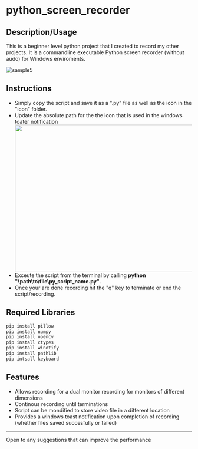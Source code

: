# python_screen_recorder

## Description/Usage

This is a beginner level python project that I created to record my other projects. It is a commandline executable Python screen recorder (without audo) for Windows enviroments.

![sample5](https://user-images.githubusercontent.com/68747084/230796396-5dcfda01-609c-487e-811c-b21fecf12637.gif)

## Instructions
<ul>
<li>Simply copy the script and save it as a ".py" file as well as the icon in the "icon" folder.</li>
<li>Update the absolute path for the the icon that is used in the windows toater notification</li> 

<img src="https://user-images.githubusercontent.com/68747084/230797965-ac31bd7b-d50e-4b2e-86fd-7a8a0e9894f4.png" width="600px" height="400px">

<li>Exceute the script from the terminal by calling <b>python "\path\to\file\py_script_name.py"</b>.</li>

<li>Once your are done recording hit the "q" key to terminate or end the script/recording.</li>
</ul>




## Required Libraries
```bash
pip install pillow
pip install numpy
pip install opencv
pip install ctypes
pip install winotify
pip install pathlib
pip intsall keyboard
```


## Features
<ul>
<li>Allows recording for a dual monitor recording for monitors of different dimensions</li>
<li>Continous recording until terminations</li>
<li>Script can be mondified to store video file in a different location</li> 
<li>Provides a windows toast notification upon completion of recording (whether files saved succesfully or failed)</li>
</ul>



<hr>
Open to any suggestions that can improve the performance




